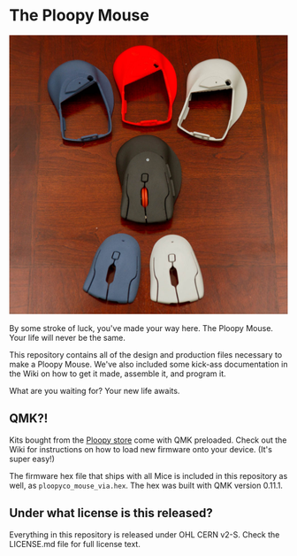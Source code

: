 # The Ploopy Mouse

![The Ploopy Mouse](mouse.jpg)

By some stroke of luck, you've made your way here. The Ploopy Mouse. Your life will never be the same.

This repository contains all of the design and production files necessary to make a Ploopy Mouse. We've also included some kick-ass documentation in the Wiki on how to get it made, assemble it, and program it.

What are you waiting for? Your new life awaits.

## QMK?!

Kits bought from the [Ploopy store](https://ploopy.co/product-category/mouse/) come with QMK preloaded. Check out the Wiki for instructions on how to load new firmware onto your device. (It's super easy!)

The firmware hex file that ships with all Mice is included in this repository as well, as `ploopyco_mouse_via.hex`. The hex was built with QMK version 0.11.1.

## Under what license is this released?

Everything in this repository is released under OHL CERN v2-S. Check the LICENSE.md file for full license text.
